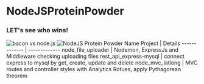# NodeJSProteinPowder
### LET's see who wins!

![bacon vs node.js](https://github.com/samiti3d/baconvsnodejs/blob/main/baconvsnode.png)
![NodeJS Protein Powder](https://github.com/samiti3d/NodeJSProteinPowder/blob/main/nodejsproteinpowder.png)
Name Project  | Details
------------- | -------------
node_file_uploader  | Nodemon, ExpressJs and Middleware checking uploading files
rest_api_express-mysql  | connect express to mysql by get, create, update and delete
node_mvc_latlong  | MVC routes and controller styles with Analytics Rotues, apply Pythagorean theorem
